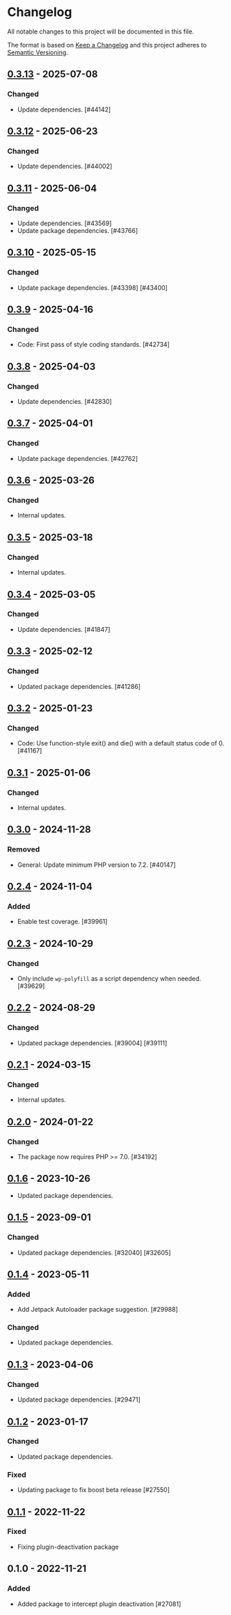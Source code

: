 # Changelog

All notable changes to this project will be documented in this file.

The format is based on [Keep a Changelog](https://keepachangelog.com/en/1.0.0/)
and this project adheres to [Semantic Versioning](https://semver.org/spec/v2.0.0.html).

## [0.3.13] - 2025-07-08
### Changed
- Update dependencies. [#44142]

## [0.3.12] - 2025-06-23
### Changed
- Update dependencies. [#44002]

## [0.3.11] - 2025-06-04
### Changed
- Update dependencies. [#43569]
- Update package dependencies. [#43766]

## [0.3.10] - 2025-05-15
### Changed
- Update package dependencies. [#43398] [#43400]

## [0.3.9] - 2025-04-16
### Changed
- Code: First pass of style coding standards. [#42734]

## [0.3.8] - 2025-04-03
### Changed
- Update dependencies. [#42830]

## [0.3.7] - 2025-04-01
### Changed
- Update package dependencies. [#42762]

## [0.3.6] - 2025-03-26
### Changed
- Internal updates.

## [0.3.5] - 2025-03-18
### Changed
- Internal updates.

## [0.3.4] - 2025-03-05
### Changed
- Update dependencies. [#41847]

## [0.3.3] - 2025-02-12
### Changed
- Updated package dependencies. [#41286]

## [0.3.2] - 2025-01-23
### Changed
- Code: Use function-style exit() and die() with a default status code of 0. [#41167]

## [0.3.1] - 2025-01-06
### Changed
- Internal updates.

## [0.3.0] - 2024-11-28
### Removed
- General: Update minimum PHP version to 7.2. [#40147]

## [0.2.4] - 2024-11-04
### Added
- Enable test coverage. [#39961]

## [0.2.3] - 2024-10-29
### Changed
- Only include `wp-polyfill` as a script dependency when needed. [#39629]

## [0.2.2] - 2024-08-29
### Changed
- Updated package dependencies. [#39004] [#39111]

## [0.2.1] - 2024-03-15
### Changed
- Internal updates.

## [0.2.0] - 2024-01-22
### Changed
- The package now requires PHP >= 7.0. [#34192]

## [0.1.6] - 2023-10-26

- Updated package dependencies.

## [0.1.5] - 2023-09-01
### Changed
- Updated package dependencies. [#32040] [#32605]

## [0.1.4] - 2023-05-11
### Added
- Add Jetpack Autoloader package suggestion. [#29988]

### Changed
- Updated package dependencies.

## [0.1.3] - 2023-04-06
### Changed
- Updated package dependencies. [#29471]

## [0.1.2] - 2023-01-17
### Changed
- Updated package dependencies.

### Fixed
- Updating package to fix boost beta release [#27550]

## [0.1.1] - 2022-11-22
### Fixed
- Fixing plugin-deactivation package

## 0.1.0 - 2022-11-21
### Added
- Added package to intercept plugin deactivation [#27081]

[0.3.13]: https://github.com/Automattic/jetpack-plugin-deactivation/compare/v0.3.12...v0.3.13
[0.3.12]: https://github.com/Automattic/jetpack-plugin-deactivation/compare/v0.3.11...v0.3.12
[0.3.11]: https://github.com/Automattic/jetpack-plugin-deactivation/compare/v0.3.10...v0.3.11
[0.3.10]: https://github.com/Automattic/jetpack-plugin-deactivation/compare/v0.3.9...v0.3.10
[0.3.9]: https://github.com/Automattic/jetpack-plugin-deactivation/compare/v0.3.8...v0.3.9
[0.3.8]: https://github.com/Automattic/jetpack-plugin-deactivation/compare/v0.3.7...v0.3.8
[0.3.7]: https://github.com/Automattic/jetpack-plugin-deactivation/compare/v0.3.6...v0.3.7
[0.3.6]: https://github.com/Automattic/jetpack-plugin-deactivation/compare/v0.3.5...v0.3.6
[0.3.5]: https://github.com/Automattic/jetpack-plugin-deactivation/compare/v0.3.4...v0.3.5
[0.3.4]: https://github.com/Automattic/jetpack-plugin-deactivation/compare/v0.3.3...v0.3.4
[0.3.3]: https://github.com/Automattic/jetpack-plugin-deactivation/compare/v0.3.2...v0.3.3
[0.3.2]: https://github.com/Automattic/jetpack-plugin-deactivation/compare/v0.3.1...v0.3.2
[0.3.1]: https://github.com/Automattic/jetpack-plugin-deactivation/compare/v0.3.0...v0.3.1
[0.3.0]: https://github.com/Automattic/jetpack-plugin-deactivation/compare/v0.2.4...v0.3.0
[0.2.4]: https://github.com/Automattic/jetpack-plugin-deactivation/compare/v0.2.3...v0.2.4
[0.2.3]: https://github.com/Automattic/jetpack-plugin-deactivation/compare/v0.2.2...v0.2.3
[0.2.2]: https://github.com/Automattic/jetpack-plugin-deactivation/compare/v0.2.1...v0.2.2
[0.2.1]: https://github.com/Automattic/jetpack-plugin-deactivation/compare/v0.2.0...v0.2.1
[0.2.0]: https://github.com/Automattic/jetpack-plugin-deactivation/compare/v0.1.6...v0.2.0
[0.1.6]: https://github.com/Automattic/jetpack-plugin-deactivation/compare/v0.1.5...v0.1.6
[0.1.5]: https://github.com/Automattic/jetpack-plugin-deactivation/compare/v0.1.4...v0.1.5
[0.1.4]: https://github.com/Automattic/jetpack-plugin-deactivation/compare/v0.1.3...v0.1.4
[0.1.3]: https://github.com/Automattic/jetpack-plugin-deactivation/compare/v0.1.2...v0.1.3
[0.1.2]: https://github.com/Automattic/jetpack-plugin-deactivation/compare/v0.1.1...v0.1.2
[0.1.1]: https://github.com/Automattic/jetpack-plugin-deactivation/compare/v0.1.0...v0.1.1

